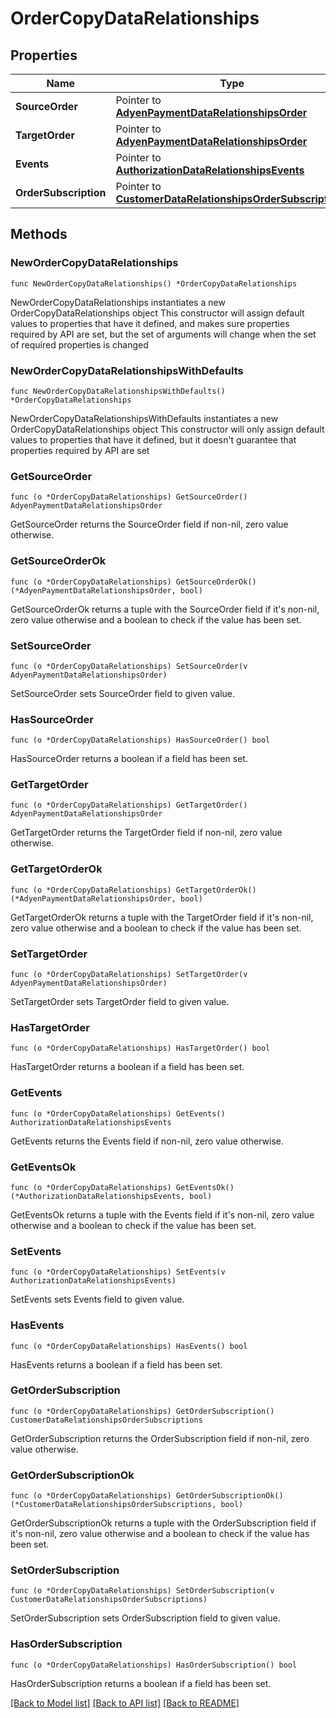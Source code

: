 # OrderCopyDataRelationships

## Properties

Name | Type | Description | Notes
------------ | ------------- | ------------- | -------------
**SourceOrder** | Pointer to [**AdyenPaymentDataRelationshipsOrder**](AdyenPaymentDataRelationshipsOrder.md) |  | [optional] 
**TargetOrder** | Pointer to [**AdyenPaymentDataRelationshipsOrder**](AdyenPaymentDataRelationshipsOrder.md) |  | [optional] 
**Events** | Pointer to [**AuthorizationDataRelationshipsEvents**](AuthorizationDataRelationshipsEvents.md) |  | [optional] 
**OrderSubscription** | Pointer to [**CustomerDataRelationshipsOrderSubscriptions**](CustomerDataRelationshipsOrderSubscriptions.md) |  | [optional] 

## Methods

### NewOrderCopyDataRelationships

`func NewOrderCopyDataRelationships() *OrderCopyDataRelationships`

NewOrderCopyDataRelationships instantiates a new OrderCopyDataRelationships object
This constructor will assign default values to properties that have it defined,
and makes sure properties required by API are set, but the set of arguments
will change when the set of required properties is changed

### NewOrderCopyDataRelationshipsWithDefaults

`func NewOrderCopyDataRelationshipsWithDefaults() *OrderCopyDataRelationships`

NewOrderCopyDataRelationshipsWithDefaults instantiates a new OrderCopyDataRelationships object
This constructor will only assign default values to properties that have it defined,
but it doesn't guarantee that properties required by API are set

### GetSourceOrder

`func (o *OrderCopyDataRelationships) GetSourceOrder() AdyenPaymentDataRelationshipsOrder`

GetSourceOrder returns the SourceOrder field if non-nil, zero value otherwise.

### GetSourceOrderOk

`func (o *OrderCopyDataRelationships) GetSourceOrderOk() (*AdyenPaymentDataRelationshipsOrder, bool)`

GetSourceOrderOk returns a tuple with the SourceOrder field if it's non-nil, zero value otherwise
and a boolean to check if the value has been set.

### SetSourceOrder

`func (o *OrderCopyDataRelationships) SetSourceOrder(v AdyenPaymentDataRelationshipsOrder)`

SetSourceOrder sets SourceOrder field to given value.

### HasSourceOrder

`func (o *OrderCopyDataRelationships) HasSourceOrder() bool`

HasSourceOrder returns a boolean if a field has been set.

### GetTargetOrder

`func (o *OrderCopyDataRelationships) GetTargetOrder() AdyenPaymentDataRelationshipsOrder`

GetTargetOrder returns the TargetOrder field if non-nil, zero value otherwise.

### GetTargetOrderOk

`func (o *OrderCopyDataRelationships) GetTargetOrderOk() (*AdyenPaymentDataRelationshipsOrder, bool)`

GetTargetOrderOk returns a tuple with the TargetOrder field if it's non-nil, zero value otherwise
and a boolean to check if the value has been set.

### SetTargetOrder

`func (o *OrderCopyDataRelationships) SetTargetOrder(v AdyenPaymentDataRelationshipsOrder)`

SetTargetOrder sets TargetOrder field to given value.

### HasTargetOrder

`func (o *OrderCopyDataRelationships) HasTargetOrder() bool`

HasTargetOrder returns a boolean if a field has been set.

### GetEvents

`func (o *OrderCopyDataRelationships) GetEvents() AuthorizationDataRelationshipsEvents`

GetEvents returns the Events field if non-nil, zero value otherwise.

### GetEventsOk

`func (o *OrderCopyDataRelationships) GetEventsOk() (*AuthorizationDataRelationshipsEvents, bool)`

GetEventsOk returns a tuple with the Events field if it's non-nil, zero value otherwise
and a boolean to check if the value has been set.

### SetEvents

`func (o *OrderCopyDataRelationships) SetEvents(v AuthorizationDataRelationshipsEvents)`

SetEvents sets Events field to given value.

### HasEvents

`func (o *OrderCopyDataRelationships) HasEvents() bool`

HasEvents returns a boolean if a field has been set.

### GetOrderSubscription

`func (o *OrderCopyDataRelationships) GetOrderSubscription() CustomerDataRelationshipsOrderSubscriptions`

GetOrderSubscription returns the OrderSubscription field if non-nil, zero value otherwise.

### GetOrderSubscriptionOk

`func (o *OrderCopyDataRelationships) GetOrderSubscriptionOk() (*CustomerDataRelationshipsOrderSubscriptions, bool)`

GetOrderSubscriptionOk returns a tuple with the OrderSubscription field if it's non-nil, zero value otherwise
and a boolean to check if the value has been set.

### SetOrderSubscription

`func (o *OrderCopyDataRelationships) SetOrderSubscription(v CustomerDataRelationshipsOrderSubscriptions)`

SetOrderSubscription sets OrderSubscription field to given value.

### HasOrderSubscription

`func (o *OrderCopyDataRelationships) HasOrderSubscription() bool`

HasOrderSubscription returns a boolean if a field has been set.


[[Back to Model list]](../README.md#documentation-for-models) [[Back to API list]](../README.md#documentation-for-api-endpoints) [[Back to README]](../README.md)


